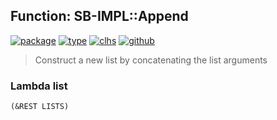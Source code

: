 ## Function: SB-IMPL::Append
[![package](https://img.shields.io/badge/Package-SB--IMPL-5f9ea0.svg?style=social&colorA=999999)](../) [![type](https://img.shields.io/badge/Type-Function-5f9ea0.svg?style=social&colorA=999999)](../#function) [![clhs](https://img.shields.io/badge/CLHS-Append-5f9ea0.svg?style=social&colorA=999999)](http://www.lispworks.com/documentation/HyperSpec/Body/f_append.htm) [![github](https://img.shields.io/badge/GitHub-View_the_source-5f9ea0.svg?style=social&colorA=999999&logo=github)](https://github.com/sbcl/sbcl/blob/master/src/code/list.lisp/) 

> Construct a new list by concatenating the list arguments

### Lambda list
```
(&REST LISTS)
```
